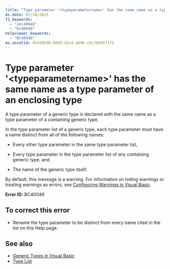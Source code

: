 ```yaml
---
title: "Type parameter '<typeparametername>' has the same name as a type parameter of an enclosing type"
ms.date: 07/20/2015
f1_keywords: 
  - "vbc40048"
  - "bc40048"
helpviewer_keywords: 
  - "BC40048"
ms.assetid: d5428b36-88d3-42c4-a096-cbc7bb9571f2
---
```

# Type parameter '\<typeparametername>' has the same name as a type parameter of an enclosing type
A type parameter of a generic type is declared with the same name as a type parameter of a containing generic type.  
  
 In the type parameter list of a generic type, each type parameter must have a name distinct from all of the following names:  
  
- Every other type parameter in the same type parameter list,  
  
- Every type parameter in the type parameter list of any containing generic type, and  
  
- The name of the generic type itself.  
  
 By default, this message is a warning. For information on hiding warnings or treating warnings as errors, see [Configuring Warnings in Visual Basic](/visualstudio/ide/configuring-warnings-in-visual-basic).  
  
 **Error ID:** BC40048  
  
## To correct this error  
  
- Rename the type parameter to be distinct from every name cited in the list on this Help page.  
  
## See also

- [Generic Types in Visual Basic](../programming-guide/language-features/data-types/generic-types.md)
- [Type List](../language-reference/statements/type-list.md)
